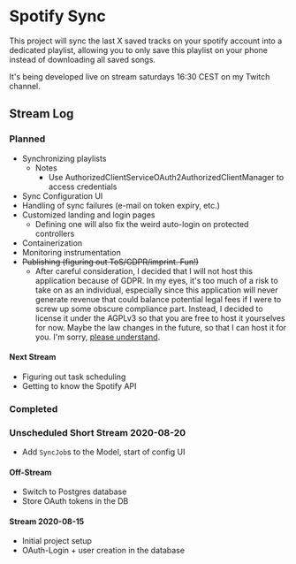 # Spotify Sync

This project will sync the last X saved tracks on your spotify account into a dedicated playlist,
allowing you to only save this playlist on your phone instead of downloading all saved songs.

It's being developed live on stream saturdays 16:30 CEST on my Twitch channel.

## Stream Log

### Planned

* Synchronizing playlists
    * Notes
        * Use AuthorizedClientServiceOAuth2AuthorizedClientManager to access credentials
* Sync Configuration UI
* Handling of sync failures (e-mail on token expiry, etc.)
* Customized landing and login pages
    * Defining one will also fix the weird auto-login on protected controllers
* Containerization
* Monitoring instrumentation
* ~~Publishing (figuring out ToS/GDPR/imprint. Fun!)~~
  * After careful consideration, I decided that I will not host this application because of GDPR. In my eyes, it's too
  much of a risk to take on as an individual, especially since this application will never generate revenue
  that could balance potential legal fees if I were to screw up some obscure compliance part. Instead, I decided
  to license it under the AGPLv3 so that you are free to host it yourselves for now. Maybe the law changes in the
  future, so that I can host it for you. I'm sorry, [please understand](https://www.youtube.com/watch?v=F535Xpu0NDE).
  
#### Next Stream

* Figuring out task scheduling
* Getting to know the Spotify API

### Completed

### Unscheduled Short Stream 2020-08-20
* Add `SyncJob`s to the Model, start of config UI

#### Off-Stream
* Switch to Postgres database
* Store OAuth tokens in the DB 

#### Stream 2020-08-15
* Initial project setup 
* OAuth-Login + user creation in the database